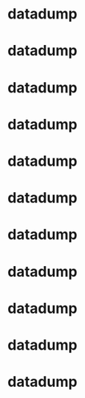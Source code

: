 # datadump
# datadump
# datadump
# datadump
# datadump
# datadump
# datadump
# datadump
# datadump
# datadump
# datadump
